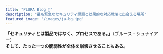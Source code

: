 ```yaml
---
title: "PLURA Blog 🚨"
description: "最も緊急なセキュリティ課題と効果的な対応戦略に出会える場所"
featured_image: '/images/ja-bg.jpg'
---
```


**「セキュリティとは製品ではなく、プロセスである。」**（ブルース・シュナイアー）  
**そして、たった一つの脆弱性が全体を崩壊させることもある。**
